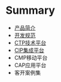 # Summary

* [产品简介](README.md)
* [开发规范](chapter1.md)
* [CTP技术平台](/ctp/index.md)
* [CIP集成平台](cipji-cheng-ping-tai.md)
* CMP移动平台
* CAP应用平台
* 客开案例集



